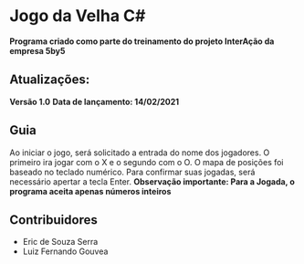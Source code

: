 # Jogo da Velha C#
**Programa criado como parte do treinamento do projeto InterAção da empresa 5by5**
## Atualizações:
**Versão 1.0**
**Data de lançamento: 14/02/2021**


## Guia

Ao iniciar o jogo, será solicitado a entrada do nome dos jogadores. 
O primeiro ira jogar com o X e o segundo com o O.
O mapa de posições foi baseado no teclado numérico.
Para confirmar suas jogadas, será necessário apertar a tecla Enter. 
**Observação importante: Para a Jogada, o programa aceita apenas números inteiros**



## Contribuidores
- Eric de Souza Serra 
- Luiz Fernando Gouvea 







